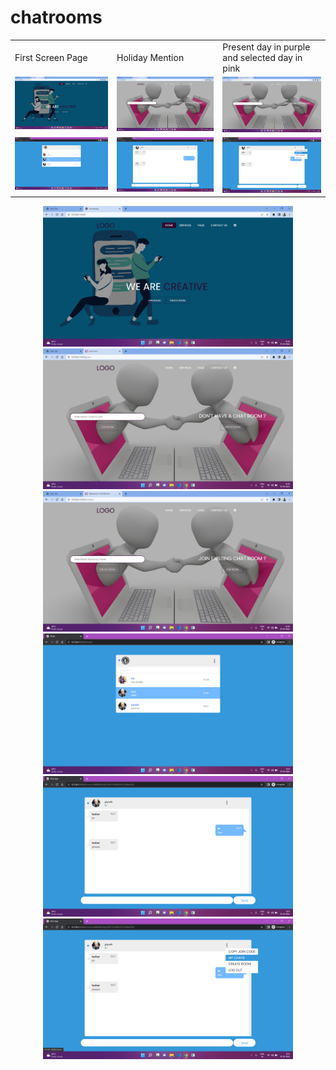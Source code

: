 # chatrooms

<table>
  <tr>
    <td>First Screen Page</td>
     <td>Holiday Mention</td>
     <td>Present day in purple and selected day in pink</td>
  </tr>
  <tr>
    <td valign="top"><img src="screenshots/Screenshot (8).png"></td>
    <td valign="top"><img src="screenshots/Screenshot (9).png"></td>
    <td valign="top"><img src="screenshots/Screenshot (10).png"></td>
  </tr>
    
  <tr>
    <td valign="top"><img src="screenshots/Screenshot (11).png"></td>
    <td valign="top"><img src="screenshots/Screenshot (12).png"></td>
    <td valign="top"><img src="screenshots/Screenshot (14).png"></td>
  </tr>
 </table>







<div float="left">
<div align="center">
    <img src="/screenshots/Screenshot (8).png" width="400px"</img> 
</div>


<div align="center">
    <img src="/screenshots/Screenshot (9).png" width="400px"</img> 
</div>


<div align="center">
    <img src="/screenshots/Screenshot (10).png" width="400px"</img> 
</div>


<div align="center">
    <img src="/screenshots/Screenshot (11).png" width="400px"</img> 
</div>


<div align="center">
    <img src="/screenshots/Screenshot (12).png" width="400px"</img> 
</div>

<div align="center">
    <img src="/screenshots/Screenshot (14).png" width="400px"</img> 
</div>
</div>
